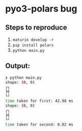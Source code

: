 # pyo3-polars bug

## Steps to reproduce

1. `maturin develop -r`
2. `pip install polars`
3. `python main.py`

## Output:

```bash
❯ python main.py
shape: (0, 0)
┌┐
╞╡
└┘
time taken for first: 42.98 ms
shape: (0, 0)
┌┐
╞╡
└┘
time taken for second: 0.02 ms
```
